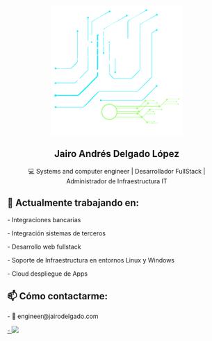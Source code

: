 <p align="center">
 <img width="300px" src="src/assets/logoblanco.png" align="center" alt="Jairo Andrés Delgado López" />
 <h2 align="center">Jairo Andrés Delgado López</h2>
 <p align="center">💻 Systems and computer engineer | Desarrollador FullStack | Administrador de Infraestructura IT</p>
</p>

<p align="center">
 <h2>🚀 Actualmente trabajando en:</h2>
 <p>- Integraciones bancarias</p>
 <p>- Integración sistemas de terceros</p>
 <p>- Desarrollo web fullstack</p>
 <p>- Soporte de Infraestructura en entornos Linux y Windows</p>
 <p>- Cloud despliegue de Apps</p>
</p>

<p align="center">
    <h2>📫 Cómo contactarme:</h2>
    <p>- 📧 engineer@jairodelgado.com</p>
    <a href="https://www.linkedin.com/in/jairodelgadoenginer/">
        - <img src="https://www.google.com/url?sa=i&url=https%3A%2F%2Ficonos8.es%2Ficons%2Fset%2Flinkedin&psig=AOvVaw3s-Z4ko2YgZ0BtzwCnXXN0&ust=1745271799810000&source=images&cd=vfe&opi=89978449&ved=0CBEQjRxqFwoTCOix-57K54wDFQAAAAAdAAAAABAE">
    </a>
</p>